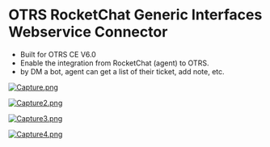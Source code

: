 # OTRS RocketChat Generic Interfaces Webservice Connector
- Built for OTRS CE V6.0
- Enable the integration from RocketChat (agent) to OTRS.
- by DM a bot, agent can get a list of their ticket, add note, etc.

[![Capture.png](https://i.postimg.cc/5tZBMsdp/Capture.png)](https://postimg.cc/DWPJrdzb)  

[![Capture2.png](https://i.postimg.cc/k4hM6pwP/Capture2.png)](https://postimg.cc/1nw1bMLv) 

[![Capture3.png](https://i.postimg.cc/V6njsXzw/Capture3.png)](https://postimg.cc/zbDL0bL2)  

[![Capture4.png](https://i.postimg.cc/kGCW2D5b/Capture4.png)](https://postimg.cc/CBvRthkh)  
